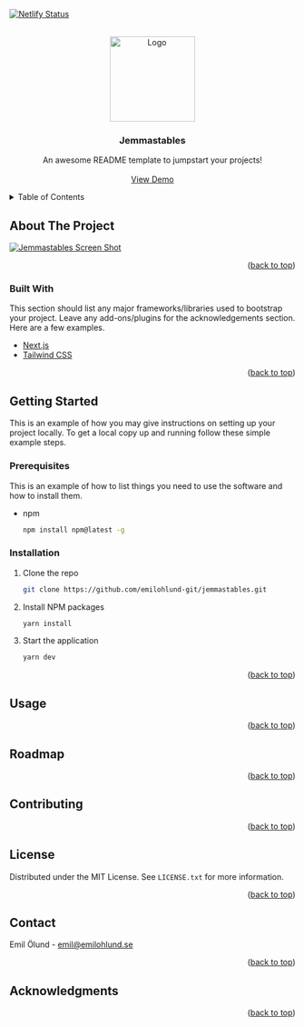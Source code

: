 <div id="top"></div>

[![Netlify Status](https://api.netlify.com/api/v1/badges/4f86c853-13b8-4da8-8a1f-e84097ee8336/deploy-status)](https://app.netlify.com/sites/jemmastables/deploys)

<!-- PROJECT LOGO -->
<br />
<div align="center">
  <a href="https://github.com/emilohlund-git/jemmastables">
    <img src="https://i.ibb.co/k5LdY4j/jemmastables-logo.png" alt="Logo" width="150" height="150">
  </a>

  <h3 align="center">Jemmastables</h3>

  <p align="center">
    An awesome README template to jumpstart your projects!
    <br />
    <br />
    <a href="https://jemmastables.netlify.app/">View Demo</a>
  </p>
</div>



<!-- TABLE OF CONTENTS -->
<details>
  <summary>Table of Contents</summary>
  <ol>
    <li>
      <a href="#about-the-project">About The Project</a>
      <ul>
        <li><a href="#built-with">Built With</a></li>
      </ul>
    </li>
    <li>
      <a href="#getting-started">Getting Started</a>
      <ul>
        <li><a href="#prerequisites">Prerequisites</a></li>
        <li><a href="#installation">Installation</a></li>
      </ul>
    </li>
    <li><a href="#usage">Usage</a></li>
    <li><a href="#roadmap">Roadmap</a></li>
    <li><a href="#contributing">Contributing</a></li>
    <li><a href="#license">License</a></li>
    <li><a href="#contact">Contact</a></li>
    <li><a href="#acknowledgments">Acknowledgments</a></li>
  </ol>
</details>



<!-- ABOUT THE PROJECT -->
## About The Project

[![Jemmastables Screen Shot][product-screenshot]](https://i.ibb.co/Gcqw7pn/Jemma-Stables.png)

<p align="right">(<a href="#top">back to top</a>)</p>

### Built With

This section should list any major frameworks/libraries used to bootstrap your project. Leave any add-ons/plugins for the acknowledgements section. Here are a few examples.

* [Next.js](https://nextjs.org/)
* [Tailwind CSS](https://v1.tailwindcss.com/)

<p align="right">(<a href="#top">back to top</a>)</p>



<!-- GETTING STARTED -->
## Getting Started

This is an example of how you may give instructions on setting up your project locally.
To get a local copy up and running follow these simple example steps.

### Prerequisites

This is an example of how to list things you need to use the software and how to install them.
* npm
  ```sh
  npm install npm@latest -g
  ```

### Installation

1. Clone the repo
   ```sh
   git clone https://github.com/emilohlund-git/jemmastables.git
   ```
2. Install NPM packages
   ```sh
   yarn install
   ```
3. Start the application
   ```sh
   yarn dev
   ```

<p align="right">(<a href="#top">back to top</a>)</p>



<!-- USAGE EXAMPLES -->
## Usage

<p align="right">(<a href="#top">back to top</a>)</p>



<!-- ROADMAP -->
## Roadmap

<p align="right">(<a href="#top">back to top</a>)</p>



<!-- CONTRIBUTING -->
## Contributing

<p align="right">(<a href="#top">back to top</a>)</p>



<!-- LICENSE -->
## License

Distributed under the MIT License. See `LICENSE.txt` for more information.

<p align="right">(<a href="#top">back to top</a>)</p>



<!-- CONTACT -->
## Contact

Emil Ölund - emil@emilohlund.se

<p align="right">(<a href="#top">back to top</a>)</p>



<!-- ACKNOWLEDGMENTS -->
## Acknowledgments

<p align="right">(<a href="#top">back to top</a>)</p>



<!-- MARKDOWN LINKS & IMAGES -->
[product-screenshot]: https://i.ibb.co/Gcqw7pn/Jemma-Stables.png